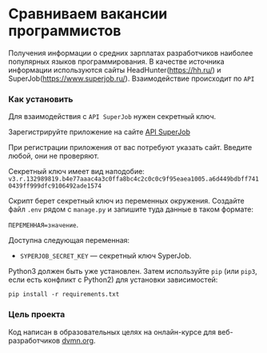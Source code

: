 # Сравниваем вакансии программистов

Получения информации о средних зарплатах разработчиков наиболее популярных языков программирования. В качестве источника информации используются сайты HeadHunter(https://hh.ru/) и SuperJob(https://www.superjob.ru/). Взаимодействие происходит по `API`

### Как установить

Для взаимодействия с `API SuperJob` нужен секретный ключ.

Зарегистрируйте приложение на сайте [API SuperJob](https://api.superjob.ru/)

При регистрации приложения от вас потребуют указать сайт. Введите любой, они не проверяют.

Секретный ключ имеет вид наподобие: `v3.r.132989819.b4e77aaac4a3c0ffa8bc4c2c0c0c9f95eaea1005.a6d449bdbff7410439ff999dfc9106492ade1574`

Скрипт берет секретный ключ из переменных окружения. Создайте файл `.env` рядом с `manage.py` и запишите туда данные в таком формате: 

`ПЕРЕМЕННАЯ=значение`.

Доступна следующая переменная:
- `SYPERJOB_SECRET_KEY` — секретный ключ SyperJob.

Python3 должен быть уже установлен. 
Затем используйте `pip` (или `pip3`, если есть конфликт с Python2) для установки зависимостей:
```
pip install -r requirements.txt
```

### Цель проекта

Код написан в образовательных целях на онлайн-курсе для веб-разработчиков [dvmn.org](https://dvmn.org/).